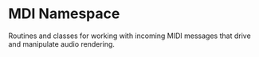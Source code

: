 #  MDI Namespace

Routines and classes for working with incoming MIDI messages that drive and manipulate audio rendering.
